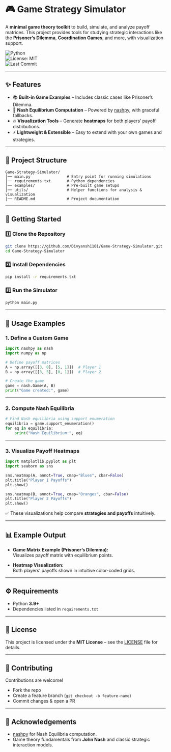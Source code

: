 # 🎮 Game Strategy Simulator  

A **minimal game theory toolkit** to build, simulate, and analyze payoff matrices. This project provides tools for studying strategic interactions like the **Prisoner’s Dilemma**, **Coordination Games**, and more, with visualization support.  

![Python](https://img.shields.io/badge/Python-3.9%2B-blue)  
![License: MIT](https://img.shields.io/badge/License-MIT-yellow.svg)  
![Last Commit](https://img.shields.io/github/last-commit/Divyansh1101/Game-Strategy-Simulator?style=flat-square)  
___

## ✨ Features  

- 📚 **Built-in Game Examples** – Includes classic cases like Prisoner’s Dilemma.  
- 🧮 **Nash Equilibrium Computation** – Powered by [nashpy](https://github.com/drvinceknight/nashpy), with graceful fallbacks.  
- 🔥 **Visualization Tools** – Generate **heatmaps** for both players’ payoff distributions.  
- ⚡ **Lightweight & Extensible** – Easy to extend with your own games and strategies.  

---

## 📂 Project Structure  

```
Game-Strategy-Simulator/
│── main.py                # Entry point for running simulations
│── requirements.txt       # Python dependencies
│── examples/              # Pre-built game setups
│── utils/                 # Helper functions for analysis & visualization
│── README.md              # Project documentation
```

---

## 🚀 Getting Started  

### 1️⃣ Clone the Repository  
```bash
git clone https://github.com/Divyansh1101/Game-Strategy-Simulator.git
cd Game-Strategy-Simulator
```

### 2️⃣ Install Dependencies  
```bash
pip install -r requirements.txt
```

### 3️⃣ Run the Simulator  
```bash
python main.py
```

---

## 🔧 Usage Examples  

### 1. Define a Custom Game  
```python
import nashpy as nash
import numpy as np

# Define payoff matrices
A = np.array([[3, 0], [5, 1]])  # Player 1
B = np.array([[3, 5], [0, 1]])  # Player 2

# Create the game
game = nash.Game(A, B)
print("Game created:", game)
```

---

### 2. Compute Nash Equilibria  
```python
# Find Nash equilibria using support enumeration
equilibria = game.support_enumeration()
for eq in equilibria:
    print("Nash Equilibrium:", eq)
```

---

### 3. Visualize Payoff Heatmaps  
```python
import matplotlib.pyplot as plt
import seaborn as sns

sns.heatmap(A, annot=True, cmap="Blues", cbar=False)
plt.title("Player 1 Payoffs")
plt.show()

sns.heatmap(B, annot=True, cmap="Oranges", cbar=False)
plt.title("Player 2 Payoffs")
plt.show()
```

✅ These visualizations help compare **strategies and payoffs** intuitively.  

---

## 📊 Example Output  

- **Game Matrix Example (Prisoner’s Dilemma):**  
  Visualizes payoff matrix with equilibrium points.  

- **Heatmap Visualization:**  
  Both players’ payoffs shown in intuitive color-coded grids.  

 

---

## ⚙️ Requirements  

- Python **3.9+**  
- Dependencies listed in `requirements.txt`  

---

## 📜 License  

This project is licensed under the **MIT License** – see the [LICENSE](LICENSE) file for details.  

---

## 🤝 Contributing  

Contributions are welcome!  
- Fork the repo  
- Create a feature branch (`git checkout -b feature-name`)  
- Commit changes & open a PR  

---

## 🙌 Acknowledgements  

- [nashpy](https://github.com/drvinceknight/nashpy) for Nash Equilibria computation.  
- Game theory fundamentals from **John Nash** and classic strategic interaction models.  
